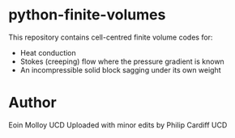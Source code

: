 # python-finite-volumes

This repository contains cell-centred finite volume codes for:

- Heat conduction
- Stokes (creeping) flow where the pressure gradient is known
- An incompressible solid block sagging under its own weight

# Author
Eoin Molloy UCD
Uploaded with minor edits by Philip Cardiff UCD
